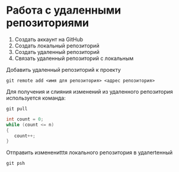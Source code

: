 # Работа с удаленными репозиториями

1. Создать аккаунт на GitHub
2. Создать локальный репозиторий
3. Создать удаленный репозиторий
4. Связать удаленный репозиторий с локальным

 Дoбавить удаленный репозиторий к проекту 
 ```
 git remote add <имя для репозитория> <адрес репозитория>
 ```
 
 Для получения и слияния изменений из удаленного репозитория используется команда: 
 ```
 git pull
 ```
 

 ```C#
 int count = 0;
 while (count <= n)
 {
    count++;
 }
 ```
Отправить изменениtttя локального репозитория в удалertенный 
```
git psh
```